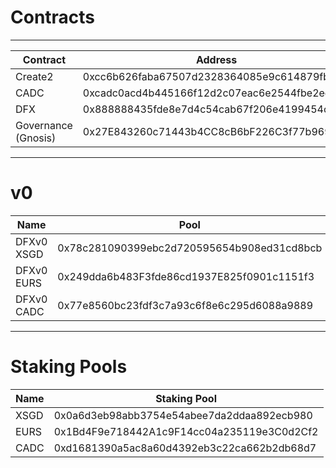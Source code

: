 # Contracts

---

| Contract | Address |
| ---- | ---- |
| Create2 | 0xcc6b626faba67507d2328364085e9c614879fbd5 |
| CADC | 0xcadc0acd4b445166f12d2c07eac6e2544fbe2eef |
| DFX | 0x888888435fde8e7d4c54cab67f206e4199454c60 |
| Governance (Gnosis) | 0x27E843260c71443b4CC8cB6bF226C3f77b9695AF |

---

# v0

| Name | Pool | Token |
| ---- | ---- | ---- |
| DFXv0 XSGD | 0x78c281090399ebc2d720595654b908ed31cd8bcb | 0x1d55fb62451d36448b0f4fc4a0ff1b6e2ce9cef7 |
| DFXv0 EURS | 0x249dda6b483F3fde86cd1937E825f0901c1151f3 | 0x20DeD7F6F8dbb6C1CC989fC923fB180142Ee0144 |
| DFXv0 CADC | 0x77e8560bc23fdf3c7a93c6f8e6c295d6088a9889 | 0x47b6bfd8f2a85595bd5737ee1d620618e1e35323 |

---

# Staking Pools

| Name | Staking Pool |
| ---- | ---- |
| XSGD | 0x0a6d3eb98abb3754e54abee7da2ddaa892ecb980 |
| EURS | 0x1Bd4F9e718442A1c9F14cc04a235119e3C0d2Cf2 |
| CADC | 0xd1681390a5ac8a60d4392eb3c22ca662b2db68d7 |
